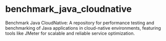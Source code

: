 # benchmark_java_cloudnative
Benchmark Java CloudNative: A repository for performance testing and benchmarking of Java applications in cloud-native environments, featuring tools like JMeter for scalable and reliable service optimization.
